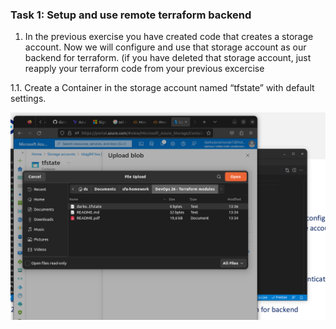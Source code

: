 ### Task 1: Setup and use remote terraform backend

1. In the previous exercise you have created code that creates a storage account. Now we will configure
and use that storage account as our backend for terraform. (if you have deleted that storage account,
just reapply your terraform code from your previous excercise

1.1. Create a Container in the storage account named “tfstate” with default settings.

   ![az group create](./images/1.png "k8")
   